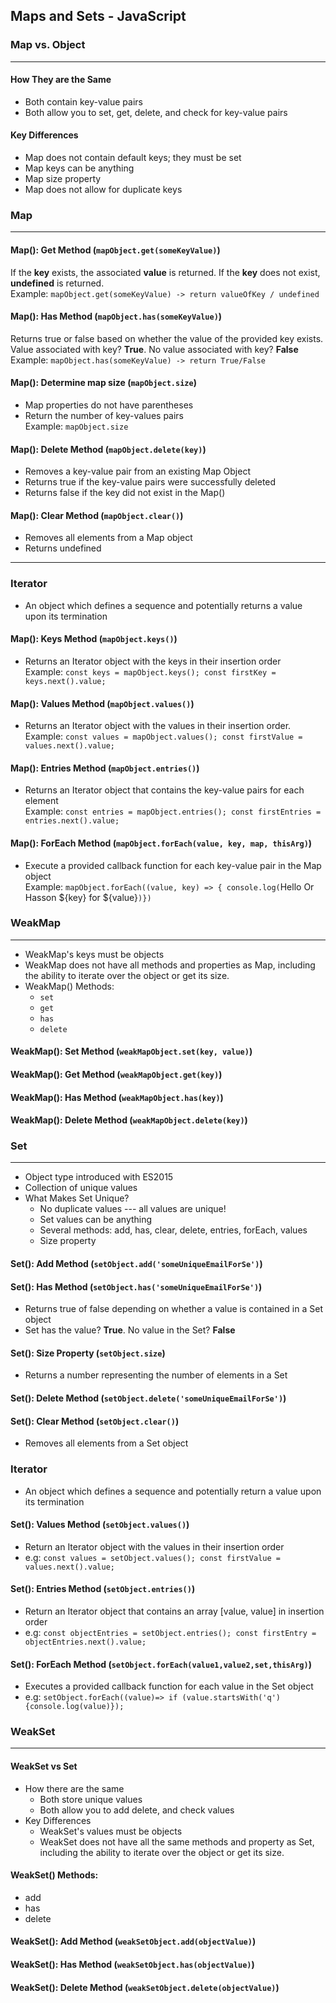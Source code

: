 ## Maps and Sets - JavaScript

### Map vs. Object

---

#### How They are the Same

- Both contain key-value pairs
- Both allow you to set, get, delete, and check for key-value pairs

#### Key Differences

- Map does not contain default keys; they must be set
- Map keys can be anything
- Map size property
- Map does not allow for duplicate keys

### Map

---

#### Map(): Get Method (`mapObject.get(someKeyValue)`)

If the **key** exists, the associated **value** is returned. If the **key** does not exist, **undefined** is returned.  
Example: `mapObject.get(someKeyValue) -> return valueOfKey / undefined`

#### Map(): Has Method (`mapObject.has(someKeyValue)`)

Returns true or false based on whether the value of the provided key exists.  
Value associated with key? **True**. No value associated with key? **False**  
Example: `mapObject.has(someKeyValue) -> return True/False`

#### Map(): Determine map size (`mapObject.size`)

- Map properties do not have parentheses
- Return the number of key-values pairs  
  Example: `mapObject.size`

#### Map(): Delete Method (`mapObject.delete(key)`)

- Removes a key-value pair from an existing Map Object
- Returns true if the key-value pairs were successfully deleted
- Returns false if the key did not exist in the Map()

#### Map(): Clear Method (`mapObject.clear()`)

- Removes all elements from a Map object
- Returns undefined

---

### Iterator

- An object which defines a sequence and potentially returns a value upon its termination

#### Map(): Keys Method (`mapObject.keys()`)

- Returns an Iterator object with the keys in their insertion order  
  Example: `const keys = mapObject.keys(); const firstKey = keys.next().value;`

#### Map(): Values Method (`mapObject.values()`)

- Returns an Iterator object with the values in their insertion order.  
  Example: `const values = mapObject.values(); const firstValue = values.next().value;`

#### Map(): Entries Method (`mapObject.entries()`)

- Returns an Iterator object that contains the key-value pairs for each element  
  Example: `const entries = mapObject.entries(); const firstEntries = entries.next().value;`

#### Map(): ForEach Method (`mapObject.forEach(value, key, map, thisArg)`)

- Execute a provided callback function for each key-value pair in the Map object  
  Example: `mapObject.forEach((value, key) => { console.log(`Hello Or Hasson ${key} for ${value}`)})`

### WeakMap

---

- WeakMap's keys must be objects
- WeakMap does not have all methods and properties as Map, including the ability to iterate over the object or get its
  size.
- WeakMap() Methods:
    - `set`
    - `get`
    - `has`
    - `delete`

#### WeakMap(): Set Method (`weakMapObject.set(key, value)`)

#### WeakMap(): Get Method (`weakMapObject.get(key)`)

#### WeakMap(): Has Method (`weakMapObject.has(key)`)

#### WeakMap(): Delete Method (`weakMapObject.delete(key)`)

### Set

____

* Object type introduced with ES2015
* Collection of unique values
* What Makes Set Unique?
    * No duplicate values --- all values are unique!
    * Set values can be anything
    * Several methods: add, has, clear, delete, entries, forEach, values
    * Size property

#### Set(): Add Method (`setObject.add('someUniqueEmailForSe')`)

#### Set(): Has Method (`setObject.has('someUniqueEmailForSe')`)

* Returns true of false depending on whether a value is contained in a Set object
* Set has the value? **True**. No value in the Set? **False**

#### Set(): Size Property (`setObject.size`)

* Returns a number representing the number of elements in a Set

#### Set(): Delete Method (`setObject.delete('someUniqueEmailForSe')`)

#### Set(): Clear Method (`setObject.clear()`)

* Removes all elements from a Set object

### Iterator

* An object which defines a sequence and potentially return a value upon its termination

#### Set(): Values Method (`setObject.values()`)

* Return an Iterator object with the values in their insertion order
* e.g: `const values = setObject.values(); const firstValue = values.next().value;`

#### Set(): Entries Method (`setObject.entries()`)

* Return an Iterator object that contains an array [value, value] in insertion order
* e.g: `const objectEntries = setObject.entries(); const firstEntry = objectEntries.next().value;`

#### Set(): ForEach Method (`setObject.forEach(value1,value2,set,thisArg)`)

* Executes a provided callback function for each value in the Set object
* e.g: `setObject.forEach((value)=> if (value.startsWith('q'){console.log(value)});`

### WeakSet

___

#### WeakSet vs Set

* How there are the same
    * Both store unique values
    * Both allow you to add delete, and check values
* Key Differences
    * WeakSet's values must be objects
    * WeakSet does not have all the same methods and property as Set, including the ability to iterate over the
      object or get its size.
#### WeakSet() Methods: 
* add
* has
* delete

#### WeakSet(): Add Method (`weakSetObject.add(objectValue)`)
#### WeakSet(): Has Method (`weakSetObject.has(objectValue)`)
#### WeakSet(): Delete Method (`weakSetObject.delete(objectValue)`)